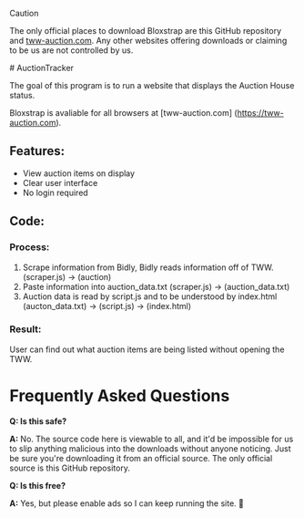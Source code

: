 > [!CAUTION]
> The only official places to download Bloxstrap are this GitHub repository and [tww-auction.com](tww-auction.com). Any other websites offering downloads or claiming to be us are not controlled by us.
<div align="left">
# AuctionTracker
<div align="left">

The goal of this program is to run a website that displays the Auction House status.

Bloxstrap is avaliable for all browsers at [tww-auction.com] (https://tww-auction.com).

## Features:

- View auction items on display
- Clear user interface
- No login required

## Code:

### Process:
1. Scrape information from Bidly, Bidly reads information off of TWW. (scraper.js) -> (auction)
2. Paste information into auction_data.txt (scraper.js) -> (auction_data.txt)
3. Auction data is read by script.js and to be understood by index.html (aucton_data.txt) -> (script.js) -> (index.html)

### Result:
User can find out what auction items are being listed without opening the TWW. 

# Frequently Asked Questions

**Q: Is this safe?**

**A:** No. The source code here is viewable to all, and it'd be impossible for us to slip anything malicious into the downloads without anyone noticing. Just be sure you're downloading it from an official source. The only official source is this GitHub repository.

**Q: Is this free?**

**A:** Yes, but please enable ads so I can keep running the site. 🙏
